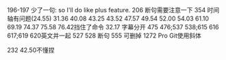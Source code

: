 196-197 少了一句: so I'll do like plus feature.
206 断句需要注意一下
354 时间轴有问题(24.55)
31.36 40.08 43.25 43.52 47.57 49.54 52.00 54.03 61.10 69.19 74.37 75.58 76.42挡住了命令
32.17 字幕分开
475 476;537 538;615 616 617;619 620英文并一起
527 528 断句
555 可删掉
1272 Pro Git使用斜体

232 42.50不懂捏


